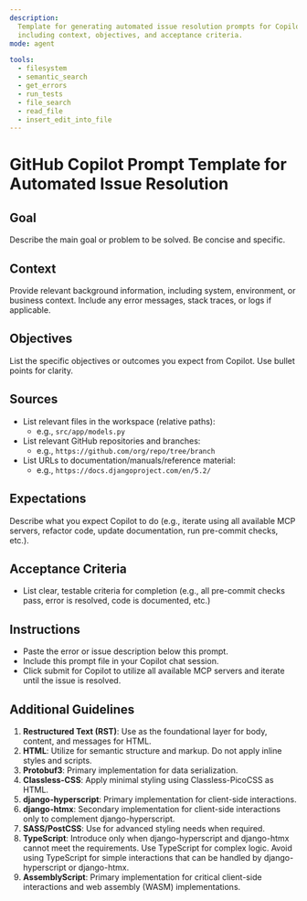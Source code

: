 ```yaml
---
description:
  Template for generating automated issue resolution prompts for Copilot,
  including context, objectives, and acceptance criteria.
mode: agent

tools:
  - filesystem
  - semantic_search
  - get_errors
  - run_tests
  - file_search
  - read_file
  - insert_edit_into_file
---
```


<!-- filepath: /workspaces/greenova/.github/prompts/promp-generation.prompt.md -->

# GitHub Copilot Prompt Template for Automated Issue Resolution

## Goal

Describe the main goal or problem to be solved. Be concise and specific.

## Context

Provide relevant background information, including system, environment, or
business context. Include any error messages, stack traces, or logs if
applicable.

## Objectives

List the specific objectives or outcomes you expect from Copilot. Use bullet
points for clarity.

## Sources

- List relevant files in the workspace (relative paths):
  - e.g., `src/app/models.py`
- List relevant GitHub repositories and branches:
  - e.g., `https://github.com/org/repo/tree/branch`
- List URLs to documentation/manuals/reference material:
  - e.g., `https://docs.djangoproject.com/en/5.2/`

## Expectations

Describe what you expect Copilot to do (e.g., iterate using all available MCP
servers, refactor code, update documentation, run pre-commit checks, etc.).

## Acceptance Criteria

- List clear, testable criteria for completion (e.g., all pre-commit checks
  pass, error is resolved, code is documented, etc.)

## Instructions

- Paste the error or issue description below this prompt.
- Include this prompt file in your Copilot chat session.
- Click submit for Copilot to utilize all available MCP servers and iterate
  until the issue is resolved.

## Additional Guidelines

1. **Restructured Text (RST)**: Use as the foundational layer for body,
   content, and messages for HTML.
2. **HTML**: Utilize for semantic structure and markup. Do not apply inline
   styles and scripts.
3. **Protobuf3**: Primary implementation for data serialization.
4. **Classless-CSS**: Apply minimal styling using Classless-PicoCSS as HTML.
5. **django-hyperscript**: Primary implementation for client-side interactions.
6. **django-htmx**: Secondary implementation for client-side interactions only
   to complement django-hyperscript.
7. **SASS/PostCSS**: Use for advanced styling needs when required.
8. **TypeScript**: Introduce only when django-hyperscript and django-htmx
   cannot meet the requirements. Use TypeScript for complex logic. Avoid using
   TypeScript for simple interactions that can be handled by django-hyperscript
   or django-htmx.
9. **AssemblyScript**: Primary implementation for critical client-side
   interactions and web assembly (WASM) implementations.
